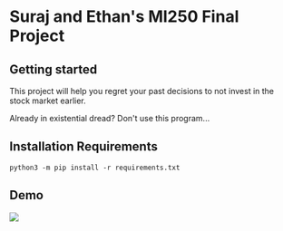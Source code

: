 # Suraj and Ethan's MI250 Final Project

## Getting started

This project will help you regret your past decisions to not invest in the stock market earlier.

Already in existential dread? Don't use this program...

## Installation Requirements

```
python3 -m pip install -r requirements.txt
```

## Demo

<img src=https://gitlab.msu.edu/richerte/mi250-final/-/raw/main/demo/demo.png>
